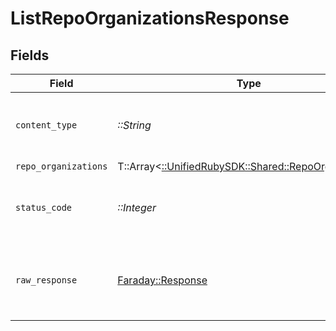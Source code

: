 # ListRepoOrganizationsResponse


## Fields

| Field                                                                                           | Type                                                                                            | Required                                                                                        | Description                                                                                     |
| ----------------------------------------------------------------------------------------------- | ----------------------------------------------------------------------------------------------- | ----------------------------------------------------------------------------------------------- | ----------------------------------------------------------------------------------------------- |
| `content_type`                                                                                  | *::String*                                                                                      | :heavy_check_mark:                                                                              | HTTP response content type for this operation                                                   |
| `repo_organizations`                                                                            | T::Array<[::UnifiedRubySDK::Shared::RepoOrganization](../../models/shared/repoorganization.md)> | :heavy_minus_sign:                                                                              | Successful                                                                                      |
| `status_code`                                                                                   | *::Integer*                                                                                     | :heavy_check_mark:                                                                              | HTTP response status code for this operation                                                    |
| `raw_response`                                                                                  | [Faraday::Response](https://www.rubydoc.info/gems/faraday/Faraday/Response)                     | :heavy_check_mark:                                                                              | Raw HTTP response; suitable for custom response parsing                                         |
